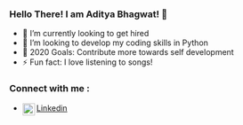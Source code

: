 ### Hello There! I am Aditya Bhagwat! 👋


<!-- <p align=”center”>
<a href=”https://www.linkedin.com/in/adibhagwat/”>
<img src=”https://img.shields.io/badge/LinkedIn-LinkedIn-blue?style=for-the-badge&logo=linkedin">
</a>
</p> -->

<!--- https://img.shields.io/badge/author-Aditya%20Bhagwat-orange?style=for-the-badge&logo=appveyor -->

- 🌱 I’m currently looking to get hired
- 👯 I’m looking to develop my coding skills in Python
- 🥅 2020 Goals: Contribute more towards self development
- ⚡ Fun fact: I love listening to songs!
  

### Connect with me :
- <img align="left" width="22px" src=https://cdn.jsdelivr.net/npm/simple-icons@v3/icons/linkedin.svg>[Linkedin] 
<br />

[linkedin]: https://www.linkedin.com/in/adibhagwat/
